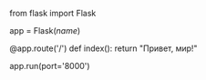 from flask import Flask


app = Flask(_name_)


@app.route('/')
def index():
    return "Привет, мир!"
    

app.run(port='8000')
